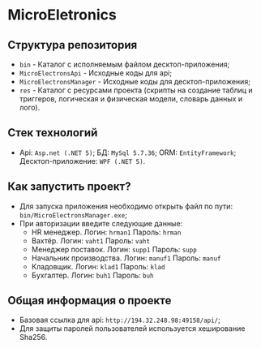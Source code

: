 # MicroEletronics

## Структура репозитория
* `bin` - Каталог с исполняемым файлом десктоп-приложения;
* `MicroElectronsApi` - Исходные коды для api;
* `MicroElectronsManager` - Исходные коды для десктоп-приложения;
* `res` - Каталог с ресурсами проекта (скрипты на создание таблиц и триггеров, логическая и физическая модели, словарь данных и лого).

## Стек технологий
* Api: `Asp.net (.NET 5)`; БД: `MySql 5.7.36`; ORM: `EntityFramework`; Десктоп-приложение: `WPF (.NET 5)`.

## Как запустить проект?
* Для запуска приложения необходимо открыть файл по пути: `bin/MicroElectronsManager.exe`;
* При авторизации введите следующие данные:
    * HR менеджер. Логин: `hrman1` Пароль: `hrman`
    * Вахтёр. Логин: `vaht1` Пароль: `vaht`
    * Менеджер поставок. Логин: `supp1` Пароль: `supp`
    * Начальник производства. Логин: `manuf1` Пароль: `manuf`
    * Кладовщик. Логин: `klad1` Пароль: `klad`
    * Бухгалтер. Логин: `buh1` Пароль: `buh`
	
## Общая информация о проекте
* Базовая ссылка для api: `http://194.32.248.98:49158/api/`;
* Для защиты паролей пользователей используется хеширование Sha256.
